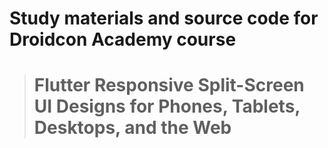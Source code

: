 # Study materials and source code for **Droidcon Academy** course 
> # Flutter Responsive Split-Screen UI Designs for Phones, Tablets, Desktops, and the Web 
